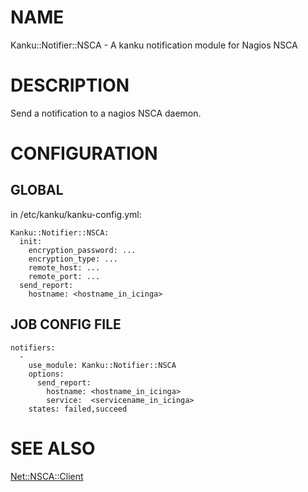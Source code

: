 # NAME

Kanku::Notifier::NSCA - A kanku notification module for Nagios NSCA

# DESCRIPTION

Send a notification to a nagios NSCA daemon.

# CONFIGURATION

## GLOBAL

in /etc/kanku/kanku-config.yml:

    Kanku::Notifier::NSCA:
      init:
        encryption_password: ...
        encryption_type: ...
        remote_host: ...
        remote_port: ...
      send_report:
        hostname: <hostname_in_icinga>

## JOB CONFIG FILE

    notifiers:
      -
        use_module: Kanku::Notifier::NSCA
        options:
          send_report:
            hostname: <hostname_in_icinga>
            service:  <servicename_in_icinga>
        states: failed,succeed

# SEE ALSO

[Net::NSCA::Client](./Net%3A%3ANSCA%3A%3AClient.md)

